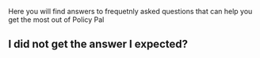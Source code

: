 Here you will find answers to frequetnly asked questions 
that can help you get the most out of Policy Pal

## I did not get the answer I expected?
